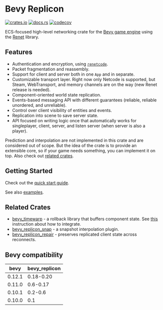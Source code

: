 # Bevy Replicon

[![crates.io](https://img.shields.io/crates/v/bevy_replicon)](https://crates.io/crates/bevy_replicon)
[![docs.rs](https://docs.rs/bevy_replicon/badge.svg)](https://docs.rs/bevy_replicon)
[![codecov](https://codecov.io/gh/projectharmonia/bevy_replicon/graph/badge.svg?token=N1G28NQB1L)](https://codecov.io/gh/projectharmonia/bevy_replicon)

ECS-focused high-level networking crate for the [Bevy game engine](https://bevyengine.org) using the [Renet](https://github.com/lucaspoffo/renet) library.

## Features

- Authentication and encryption, using [`renetcode`](https://github.com/lucaspoffo/renet/tree/master/renetcode).
- Packet fragmentation and reassembly.
- Support for client and server both in one `App` and in separate.
- Customizable transport layer. Right now only Netcode is supported, but Steam, WebTransport, and memory channels are on the way (new Renet release is needed).
- Component-oriented world state replication.
- Events-based messaging API with different guarantees (reliable, reliable unordered, and unreliable).
- Control over client visibility of entities and events.
- Replication into scene to save server state.
- API focused on writing logic once that automatically works for singleplayer, client, server, and listen server (when server is also a player).

Prediction and interpolation are not implemented in this crate and are considered out of scope. But the idea of the crate is to provide an extensible core, so if your game needs something, you can implement it on top. Also check out [related crates](#Related-crates).

## Getting Started

Check out the [quick start guide](https://docs.rs/bevy_replicon/latest/bevy_replicon).

See also [examples](https://github.com/projectharmonia/bevy_replicon/tree/master/examples).

## Related Crates

- [bevy_timewarp](https://github.com/RJ/bevy_timewarp) - a rollback library that buffers component state. See [this](https://github.com/RJ/bevy_timewarp/blob/main/REPLICON_INTEGRATION.md) instruction about how to integrate.
- [bevy_replicon_snap](https://github.com/Bendzae/bevy_replicon_snap) - a snapshot interpolation plugin.
- [bevy_replicon_repair](https://github.com/UkoeHB/bevy_replicon_repair) - preserves replicated client state across reconnects.

## Bevy compatibility

| bevy   | bevy_replicon |
|--------|---------------|
| 0.12.1 | 0.18-0.20     |
| 0.11.0 | 0.6-0.17      |
| 0.10.1 | 0.2-0.6       |
| 0.10.0 | 0.1           |
